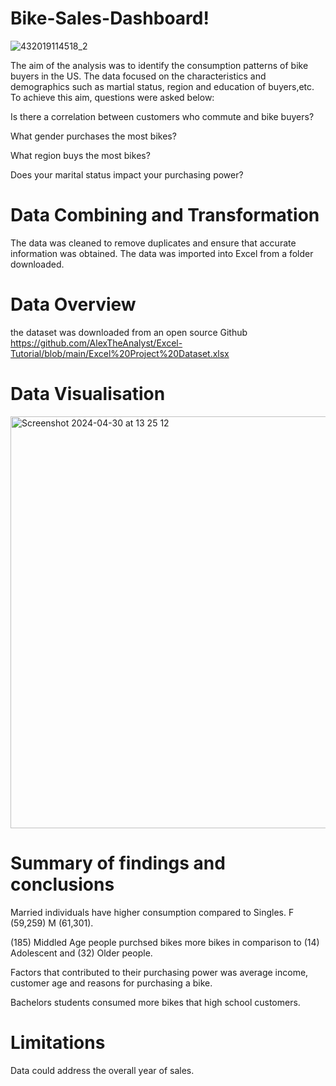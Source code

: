# Bike-Sales-Dashboard!
![432019114518_2](https://github.com/JanetAnalyst/Bike-Sales-Dashboard/assets/141876014/ef691e30-6ae1-4a7c-8825-0f3db529f709)

The aim of the analysis was to identify the consumption patterns of bike buyers in the US. The data focused on the characteristics and demographics such as martial status, region and education of buyers,etc. To achieve this aim, questions were asked below:

Is there a correlation between customers who commute and bike buyers?

What gender purchases the most bikes?

What region buys the most bikes?

Does your marital status impact your purchasing power?

# Data Combining and Transformation
The data was cleaned to remove duplicates and ensure that accurate information was obtained. The data was imported into Excel from a folder downloaded.

# Data Overview
the dataset was downloaded from an open source Github https://github.com/AlexTheAnalyst/Excel-Tutorial/blob/main/Excel%20Project%20Dataset.xlsx

# Data Visualisation
<img width="659" alt="Screenshot 2024-04-30 at 13 25 12" src="https://github.com/JanetAnalyst/Bike-Sales-Dashboard/assets/141876014/6da466d9-7eca-4257-9e47-181d3e75885a">


# Summary of findings and conclusions
Married individuals have higher consumption compared to Singles. F (59,259) M (61,301).

(185) Middled Age people purchsed bikes more bikes in comparison to (14) Adolescent and (32) Older people.

Factors that contributed to their purchasing power was average income, customer age and reasons for purchasing a bike.

Bachelors students consumed more bikes that high school customers.

# Limitations
Data could address the overall year of sales. 

